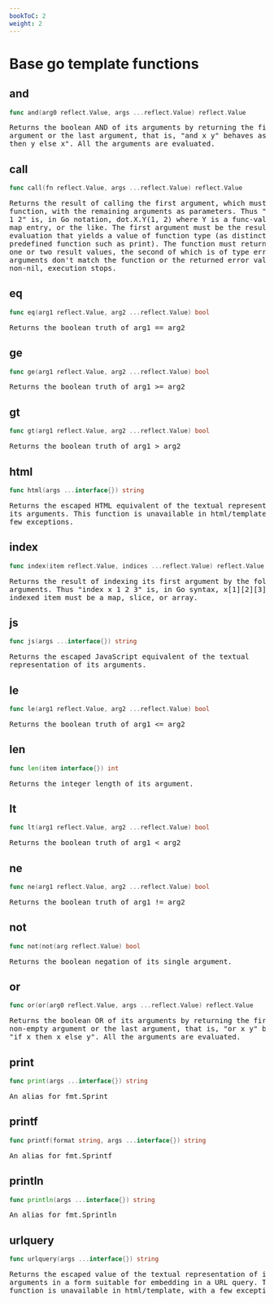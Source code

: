 ```yaml
---
bookToC: 2
weight: 2
---
```

# Base go template functions
<!-- markdownlint-disable MD033 MD024 --->

## __and__

```go
func and(arg0 reflect.Value, args ...reflect.Value) reflect.Value
```

<pre>
Returns the boolean AND of its arguments by returning the first empty
argument or the last argument, that is, "and x y" behaves as "if x
then y else x". All the arguments are evaluated.
</pre>

## __call__

```go
func call(fn reflect.Value, args ...reflect.Value) reflect.Value
```

<pre>
Returns the result of calling the first argument, which must be a
function, with the remaining arguments as parameters. Thus "call .X.Y
1 2" is, in Go notation, dot.X.Y(1, 2) where Y is a func-valued field,
map entry, or the like. The first argument must be the result of an
evaluation that yields a value of function type (as distinct from a
predefined function such as print). The function must return either
one or two result values, the second of which is of type error. If the
arguments don't match the function or the returned error value is
non-nil, execution stops.
</pre>

## __eq__

```go
func eq(arg1 reflect.Value, arg2 ...reflect.Value) bool
```

<pre>
Returns the boolean truth of arg1 == arg2
</pre>

## __ge__

```go
func ge(arg1 reflect.Value, arg2 ...reflect.Value) bool
```

<pre>
Returns the boolean truth of arg1 >= arg2
</pre>

## __gt__

```go
func gt(arg1 reflect.Value, arg2 ...reflect.Value) bool
```

<pre>
Returns the boolean truth of arg1 > arg2
</pre>

## __html__

```go
func html(args ...interface{}) string
```

<pre>
Returns the escaped HTML equivalent of the textual representation of
its arguments. This function is unavailable in html/template, with a
few exceptions.
</pre>

## __index__

```go
func index(item reflect.Value, indices ...reflect.Value) reflect.Value
```

<pre>
Returns the result of indexing its first argument by the following
arguments. Thus "index x 1 2 3" is, in Go syntax, x[1][2][3]. Each
indexed item must be a map, slice, or array.
</pre>

## __js__

```go
func js(args ...interface{}) string
```

<pre>
Returns the escaped JavaScript equivalent of the textual
representation of its arguments.
</pre>

## __le__

```go
func le(arg1 reflect.Value, arg2 ...reflect.Value) bool
```

<pre>
Returns the boolean truth of arg1 &lt;= arg2
</pre>

## __len__

```go
func len(item interface{}) int
```

<pre>
Returns the integer length of its argument.
</pre>

## __lt__

```go
func lt(arg1 reflect.Value, arg2 ...reflect.Value) bool
```

<pre>
Returns the boolean truth of arg1 &lt; arg2
</pre>

## __ne__

```go
func ne(arg1 reflect.Value, arg2 ...reflect.Value) bool
```

<pre>
Returns the boolean truth of arg1 != arg2
</pre>

## __not__

```go
func not(not(arg reflect.Value) bool
```

<pre>
Returns the boolean negation of its single argument.
</pre>

## __or__

```go
func or(or(arg0 reflect.Value, args ...reflect.Value) reflect.Value
```

<pre>
Returns the boolean OR of its arguments by returning the first
non-empty argument or the last argument, that is, "or x y" behaves as
"if x then x else y". All the arguments are evaluated.
</pre>

## __print__

```go
func print(args ...interface{}) string
```

<pre>
An alias for fmt.Sprint
</pre>

## __printf__

```go
func printf(format string, args ...interface{}) string
```

<pre>
An alias for fmt.Sprintf
</pre>

## __println__

```go
func println(args ...interface{}) string
```

<pre>
An alias for fmt.Sprintln
</pre>

## __urlquery__

```go
func urlquery(args ...interface{}) string
```

<pre>
Returns the escaped value of the textual representation of its
arguments in a form suitable for embedding in a URL query. This
function is unavailable in html/template, with a few exceptions.
</pre>
